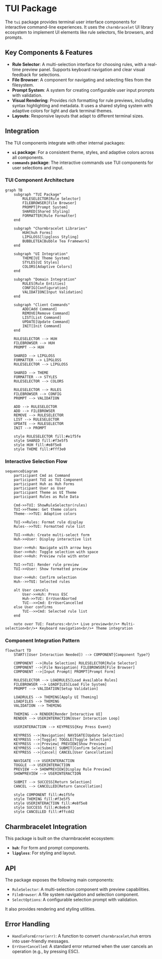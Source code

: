 # TUI Package

The `tui` package provides terminal user interface components for interactive command-line experiences. It uses the `charmbracelet` UI library ecosystem to implement UI elements like rule selectors, file browsers, and prompts.

## Key Components & Features

- **Rule Selector**: A multi-selection interface for choosing rules, with a real-time preview panel. Supports keyboard navigation and clear visual feedback for selections.
- **File Browser**: A component for navigating and selecting files from the filesystem.
- **Prompt System**: A system for creating configurable user input prompts with validation.
- **Visual Rendering**: Provides rich formatting for rule previews, including syntax highlighting and metadata. It uses a shared styling system with adaptive colors for light and dark terminal themes.
- **Layouts**: Responsive layouts that adapt to different terminal sizes.

## Integration

The TUI components integrate with other internal packages:
- **`ui` package**: For a consistent theme, styles, and adaptive colors across all components.
- **`commands` package**: The interactive commands use TUI components for user selections and input.

### TUI Component Architecture

```mermaid
graph TB
    subgraph "TUI Package"
        RULESELECTOR[Rule Selector]
        FILEBROWSER[File Browser]
        PROMPT[Prompt System]
        SHARED[Shared Styling]
        FORMATTER[Rule Formatter]
    end
    
    subgraph "Charmbracelet Libraries"
        HUH[huh Forms]
        LIPGLOSS[lipgloss Styling]
        BUBBLETEA[Bubble Tea Framework]
    end
    
    subgraph "UI Integration"
        THEME[UI Theme System]
        STYLES[UI Styles]
        COLORS[Adaptive Colors]
    end
    
    subgraph "Domain Integration"
        RULES[Rule Entities]
        CONFIG[Configuration]
        VALIDATION[Input Validation]
    end
    
    subgraph "Client Commands"
        ADD[Add Command]
        REMOVE[Remove Command]
        LIST[List Command]
        UPDATE[Update Command]
        INIT[Init Command]
    end
    
    RULESELECTOR --> HUH
    FILEBROWSER --> HUH
    PROMPT --> HUH
    
    SHARED --> LIPGLOSS
    FORMATTER --> LIPGLOSS
    RULESELECTOR --> LIPGLOSS
    
    SHARED --> THEME
    FORMATTER --> STYLES
    RULESELECTOR --> COLORS
    
    RULESELECTOR --> RULES
    FILEBROWSER --> CONFIG
    PROMPT --> VALIDATION
    
    ADD --> RULESELECTOR
    ADD --> FILEBROWSER
    REMOVE --> RULESELECTOR
    LIST --> RULESELECTOR
    UPDATE --> RULESELECTOR
    INIT --> PROMPT
    
    style RULESELECTOR fill:#e1f5fe
    style SHARED fill:#f3e5f5
    style HUH fill:#e8f5e8
    style THEME fill:#fff3e0
```

### Interactive Selection Flow

```mermaid
sequenceDiagram
    participant Cmd as Command
    participant TUI as TUI Component
    participant Huh as Huh Forms
    participant User as User
    participant Theme as UI Theme
    participant Rules as Rule Data
    
    Cmd->>TUI: ShowRuleSelector(rules)
    TUI->>Theme: Get theme colors
    Theme-->>TUI: Adaptive colors
    
    TUI->>Rules: Format rule display
    Rules-->>TUI: Formatted rule list
    
    TUI->>Huh: Create multi-select form
    Huh->>User: Display interactive list
    
    User->>Huh: Navigate with arrow keys
    User->>Huh: Toggle selection with space
    User->>Huh: Preview rule with enter
    
    TUI->>TUI: Render rule preview
    TUI->>User: Show formatted preview
    
    User->>Huh: Confirm selection
    Huh-->>TUI: Selected rules
    
    alt User cancels
        User->>Huh: Press ESC
        Huh->>TUI: ErrUserAborted
        TUI-->>Cmd: ErrUserCancelled
    else User confirms
        TUI-->>Cmd: Selected rule list
    end
    
    note over TUI: Features:<br/>• Live preview<br/>• Multi-selection<br/>• Keyboard navigation<br/>• Theme integration
```

### Component Integration Pattern

```mermaid
flowchart TD
    START([User Interaction Needed]) --> COMPONENT{Component Type?}
    
    COMPONENT -->|Rule Selection| RULESELECTOR[Rule Selector]
    COMPONENT -->|File Navigation| FILEBROWSER[File Browser] 
    COMPONENT -->|Input Prompt| PROMPT[Prompt Form]
    
    RULESELECTOR --> LOADRULES[Load Available Rules]
    FILEBROWSER --> LOADFILES[Load File System]
    PROMPT --> VALIDATION[Setup Validation]
    
    LOADRULES --> THEMING[Apply UI Theming]
    LOADFILES --> THEMING
    VALIDATION --> THEMING
    
    THEMING --> RENDER[Render Interactive UI]
    RENDER --> USERINTERACTION[User Interaction Loop]
    
    USERINTERACTION --> KEYPRESS{Key Press Event}
    
    KEYPRESS -->|Navigation| NAVIGATE[Update Selection]
    KEYPRESS -->|Toggle| TOGGLE[Toggle Selection]
    KEYPRESS -->|Preview| PREVIEW[Show Preview]
    KEYPRESS -->|Submit| SUBMIT[Confirm Selection]
    KEYPRESS -->|Cancel| CANCEL[User Cancellation]
    
    NAVIGATE --> USERINTERACTION
    TOGGLE --> USERINTERACTION
    PREVIEW --> SHOWPREVIEW[Display Rule Preview]
    SHOWPREVIEW --> USERINTERACTION
    
    SUBMIT --> SUCCESS[Return Selection]
    CANCEL --> CANCELLED[Return Cancellation]
    
    style COMPONENT fill:#e1f5fe
    style THEMING fill:#f3e5f5
    style USERINTERACTION fill:#e8f5e8
    style SUCCESS fill:#c8e6c9
    style CANCELLED fill:#ffcdd2
```

## Charmbracelet Integration

This package is built on the charmbracelet ecosystem:
- **`huh`**: For form and prompt components.
- **`lipgloss`**: For styling and layout.

## API

The package exposes the following main components:

- `RuleSelector`: A multi-selection component with preview capabilities.
- `FileBrowser`: A file system navigation and selection component.
- `SelectOptions`: A configurable selection prompt with validation.

It also provides rendering and styling utilities.

## Error Handling

- `HandleFormError(err)`: A function to convert `charmbracelet/huh` errors into user-friendly messages.
- `ErrUserCancelled`: A standard error returned when the user cancels an operation (e.g., by pressing ESC).